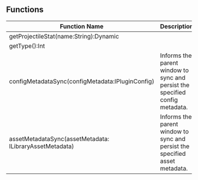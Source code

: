 ## Functions

| Function Name | Description |
| --------------------- | ------------------- |
| getProjectileStat(name:String):Dynamic |  |
| getType():Int |  |
| configMetadataSync(configMetadata:IPluginConfig) | Informs the parent window to sync and persist the specified config metadata. |
| assetMetadataSync(assetMetadata: ILibraryAssetMetadata) | Informs the parent window to sync and persist the specified asset metadata. |
